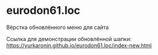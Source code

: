 # eurodon61.loc

 Вёрстка обновлённого меню для сайта

 Ссылка для демонстрации обновлённой шапки: https://yurkaronin.github.io/eurodon61.loc/index-new.html

